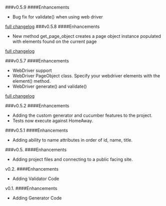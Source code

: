 ###v0.5.9
####Enhancements

*  Bug fix for validate() when using web driver

[full changelog](https://github.com/scottcsims/SeleniumFury/compare/v0.5.8...v0.5.9)
###v0.5.8
####Enhancements

*  New method get_page_object creates a page object instance populated with elements found on the current page

[full changelog](https://github.com/scottcsims/SeleniumFury/compare/v0.5.7...v0.5.8)

###v0.5.7
####Enhancements

*  WebDriver support
*  WebDriver PageObject class. Specify your webdriver elements with the element() method. 
*  WebDriver generate() and validate() 

[full changelog](https://github.com/scottcsims/SeleniumFury/compare/v0.5.2...v0.5.7)

###v0.5.2
####Enhancements

*  Adding the custom generator and cucumber features to the project.
*  Tests now execute against HomeAway.


###v0.5.1
####Enhancements

*  Adding ability to name attributes in order of id, name, title.


###v0.5.
####Enhancements

*  Adding project files and connecting to a public facing site.

v0.2.
####Enhancements

*  Adding Validator Code

v0.1.
####Enhancements

*  Adding Generator Code

